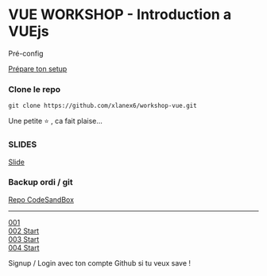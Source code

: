 # VUE WORKSHOP - Introduction a VUEjs

Pré-config

[Prépare ton setup](https://github.com/xlanex6/workshop-vue/tree/502be52d0bce6b7efdb3fde2fbf3fa4166ab846b/000-Pr%C3%A9-requis-INSTALATION)

### Clone le repo 
```
git clone https://github.com/xlanex6/workshop-vue.git
```
Une petite ⭐ , ca fait plaise... 

### SLIDES 

[Slide](https://slides.com/alexduval/vue-intro-workshop)

### Backup ordi / git 

[Repo CodeSandBox](https://codesandbox.io/dashboard/sandboxes/WorkShop)  

--- 

[001](https://codesandbox.io/s/zen-bird-thl3b?file=/index.html)  
[002 Start](https://codesandbox.io/s/vue-intro-002-start-xiglc)  
[003 Start](https://codesandbox.io/s/003-cli-zeiy0)  
[004 Start](https://codesandbox.io/s/rough-microservice-kni4e)  

Signup / Login avec ton compte Github si tu veux save !
